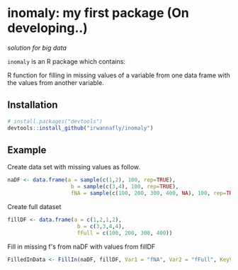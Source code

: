
inomaly: my first package (On developing..)
=====================================================================================================

*solution for big data*

`inomaly` is an R package which contains:

R function for filling in missing values of a variable from one data frame with the values from another variable.

Installation
------------

``` r
# install.packages("devtools")
devtools::install_github("irwannafly/inomaly")
```

Example
------------
Create data set with missing values as follow.
``` r
naDF <- data.frame(a = sample(c(1,2), 100, rep=TRUE), 
                    b = sample(c(3,4), 100, rep=TRUE), 
                    fNA = sample(c(100, 200, 300, 400, NA), 100, rep=TRUE))

```
Create full dataset
``` r
fillDF <- data.frame(a = c(1,2,1,2), 
                      b = c(3,3,4,4),
                      fFull = c(100, 200, 300, 400))
```

Fill in missing f's from naDF with values from fillDF
``` r
FilledInData <- FillIn(naDF, fillDF, Var1 = "fNA", Var2 = "fFull", KeyVar = c("a", "b"))
```


